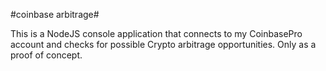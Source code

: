#coinbase arbitrage#

This is a NodeJS console application that connects to my CoinbasePro account and checks for possible Crypto arbitrage opportunities.
Only as a proof of concept.
